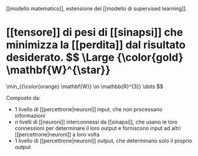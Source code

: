 [[modello matematico]], estensione del [[modello di supervised learning]].

[[tensore]] di pesi di [[sinapsi]] che minimizza la [[perdita]] dal risultato desiderato.
$$
\Large
{\color{gold} \mathbf{W}^{\star}}
=
\min_{{\color{orange} \mathbf{W}} \in \mathbb{R}^{3}}
\dots
$$


Composto da:
- $1$ livello di [[percettrone|neuroni]] input, che non processano informazioni
- $n$ livelli di [[neuroni]] interconnessi da [[sinapsi]], che usano le loro connessioni per determinare il loro output e forniscono input ad altri [[percettrone|neuroni]] a loro volta
- $1$ livello di [[percettrone|neuroni]] output, che determinano solo il proprio output
